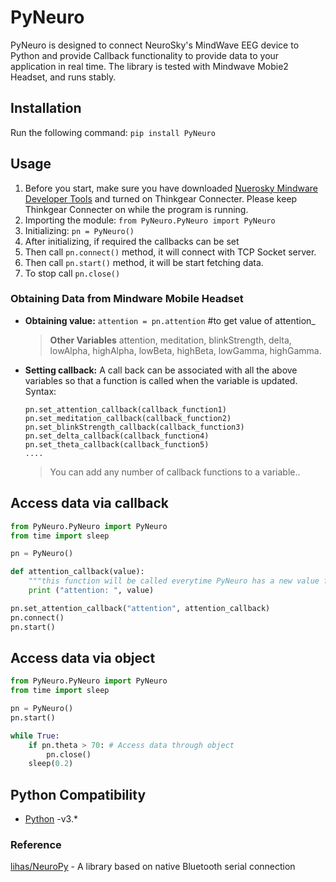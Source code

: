 # PyNeuro

PyNeuro is designed to connect NeuroSky's MindWave EEG device to Python and provide Callback functionality to provide data to your application in real time.
The library is tested with Mindwave Mobie2 Headset, and runs stably.

## Installation

Run the following command: `pip install PyNeuro`

## Usage
1. Before you start, make sure you have downloaded [Nuerosky Mindware Developer Tools](https://store.neurosky.com/collections/developer-tools) and turned on Thinkgear Connecter. Please keep Thinkgear Connecter on while the program is running.
2. Importing the module: `from PyNeuro.PyNeuro import PyNeuro`
3. Initializing: `pn = PyNeuro()`
4. After initializing, if required the callbacks can be set
5. Then call `pn.connect()` method, it will connect with TCP Socket server.
6. Then call `pn.start()` method, it will be start fetching data.
7. To stop call `pn.close()`

### Obtaining Data from Mindware Mobile Headset

* **Obtaining value:** `attention = pn.attention` \#to get value of attention_
    >**Other Variables** attention, meditation, blinkStrength, delta, lowAlpha, highAlpha, lowBeta, highBeta, lowGamma, highGamma.

* **Setting callback:** A call back can be associated with all the above variables so that a function is called when the variable is updated. Syntax: 

    ```
    pn.set_attention_callback(callback_function1)
    pn.set_meditation_callback(callback_function2)
    pn.set_blinkStrength_callback(callback_function3)
    pn.set_delta_callback(callback_function4)
    pn.set_theta_callback(callback_function5)
    ....
  
    ``` 
   >You can add any number of callback functions to a variable..
  

## Access data via callback

```python
from PyNeuro.PyNeuro import PyNeuro
from time import sleep

pn = PyNeuro() 

def attention_callback(value):
    """this function will be called everytime PyNeuro has a new value for attention"""
    print ("attention: ", value)

pn.set_attention_callback("attention", attention_callback)
pn.connect()
pn.start()

```


## Access data via object

```python
from PyNeuro.PyNeuro import PyNeuro
from time import sleep

pn = PyNeuro() 
pn.start()

while True:
    if pn.theta > 70: # Access data through object
        pn.close() 
    sleep(0.2) 
```

## Python Compatibility

* [Python](http://www.python.com) -v3.*


### Reference
[lihas/NeuroPy](https://github.com/lihas/NeuroPy) - A library based on native Bluetooth serial connection
